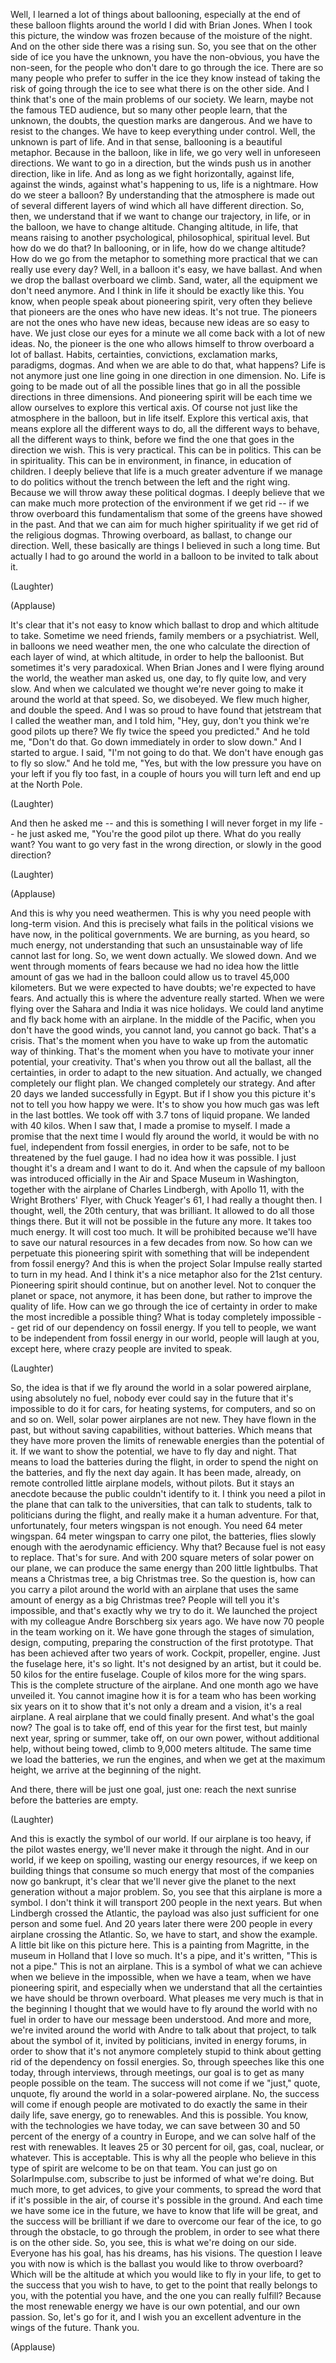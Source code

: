 
Well, I learned a lot of things about ballooning,
especially at the end of these balloon flights
around the world I did with Brian Jones.
When I took this picture,
the window was frozen because of the moisture of the night.
And on the other side there was a rising sun.
So, you see that on the other side of ice
you have the unknown,
you have the non-obvious,
you have the non-seen,
for the people who don&#39;t dare
to go through the ice.
There are so many people
who prefer to suffer in the ice they know
instead of taking the risk of going through the ice
to see what there is on the other side.
And I think that&#39;s one of the main problems of our society.
We learn, maybe not the famous TED audience,
but so many other people learn,
that the unknown, the doubts,
the question marks are dangerous.
And we have to resist to the changes.
We have to keep everything under control.
Well, the unknown is part of life.
And in that sense, ballooning is a beautiful metaphor.
Because in the balloon, like in life,
we go very well in unforeseen directions.
We want to go in a direction,
but the winds push us in another direction, like in life.
And as long as we fight horizontally,
against life, against the winds,
against what&#39;s happening to us,
life is a nightmare.
How do we steer a balloon?
By understanding that the atmosphere
is made out of several different layers of wind
which all have different direction.
So, then, we understand that if we want to change our trajectory,
in life, or in the balloon,
we have to change altitude.
Changing altitude, in life,
that means raising to another psychological, philosophical,
spiritual level.
But how do we do that?
In ballooning, or in life,
how do we change altitude?
How do we go from the metaphor
to something more practical that we can really
use every day?
Well, in a balloon it&#39;s easy, we have ballast.
And when we drop the ballast overboard we climb.
Sand, water, all the equipment we don&#39;t need anymore.
And I think in life it should be exactly like this.
You know, when people speak about pioneering spirit,
very often they believe that pioneers
are the ones who have new ideas.
It&#39;s not true.
The pioneers are not the ones who have new ideas,
because new ideas are so easy to have.
We just close our eyes for a minute we all come back
with a lot of new ideas.
No, the pioneer is the one who
allows himself to throw overboard a lot of ballast.
Habits, certainties,
convictions, exclamation marks,
paradigms, dogmas.
And when we are able to do that,
what happens?
Life is not anymore
just one line going in one direction
in one dimension. No.
Life is going to be made out of all the possible lines
that go in all the possible directions
in three dimensions.
And pioneering spirit will be each time we allow ourselves
to explore this vertical axis.
Of course not just like the atmosphere in the balloon,
but in life itself.
Explore this vertical axis, that means
explore all the different ways to do,
all the different ways to behave, all the different ways to think,
before we find the one that goes in the direction we wish.
This is very practical.
This can be in politics.
This can be in spirituality.
This can be in environment,
in finance, in education of children.
I deeply believe
that life is a much greater adventure
if we manage to do politics
without the trench between the left and the right wing.
Because we will throw away these political dogmas.
I deeply believe that we can make much more protection of the environment
if we get rid -- if we throw overboard
this fundamentalism that some of the greens have showed in the past.
And that we can aim for much higher spirituality
if we get rid of the religious dogmas.
Throwing overboard, as ballast, to change our direction.
Well, these basically are things I believed in such a long time.
But actually I had to go around the world in a balloon
to be invited to talk about it.

(Laughter)


(Applause)

It&#39;s clear that it&#39;s not easy to know which ballast to drop
and which altitude to take. Sometime we need
friends, family members or a psychiatrist.
Well, in balloons we need weather men,
the one who calculate the direction of each layer of wind,
at which altitude, in order to help the balloonist.
But sometimes it&#39;s very paradoxical.
When Brian Jones and I were flying around the world,
the weather man asked us, one day, to fly
quite low, and very slow.
And when we calculated we thought we&#39;re never going to make it
around the world at that speed.
So, we disobeyed. We flew much higher, and double the speed.
And I was so proud to have found that jetstream
that I called the weather man,
and I told him, &quot;Hey, guy, don&#39;t you think we&#39;re good pilots up there?
We fly twice the speed you predicted.&quot;
And he told me, &quot;Don&#39;t do that. Go down immediately
in order to slow down.&quot;
And I started to argue. I said, &quot;I&#39;m not going to do that.
We don&#39;t have enough gas to fly so slow.&quot;
And he told me, &quot;Yes, but with the low pressure you have on your left
if you fly too fast, in a couple of hours
you will turn left and end up at the North Pole.

(Laughter)

And then he asked me --
and this is something I will never forget in my life --
he just asked me, &quot;You&#39;re the good pilot up there.
What do you really want? You want to go very fast
in the wrong direction, or slowly in the good direction?

(Laughter)


(Applause)

And this is why you need weathermen.
This is why you need people with long-term vision.
And this is precisely what fails
in the political visions we have now,
in the political governments.
We are burning, as you heard,
so much energy,
not understanding that such an unsustainable
way of life cannot last for long.
So, we went down actually.
We slowed down. And we went through moments of fears
because we had no idea how the little amount of gas
we had in the balloon
could allow us to travel 45,000 kilometers.
But we were expected to have doubts; we&#39;re expected to have fears.
And actually this is where the adventure really started.
When we were flying over the Sahara and India
it was nice holidays.
We could land anytime and fly back home with an airplane.
In the middle of the Pacific,
when you don&#39;t have the good winds, you cannot land,
you cannot go back.
That&#39;s a crisis.
That&#39;s the moment when you have to wake up
from the automatic way of thinking.
That&#39;s the moment when you have to motivate
your inner potential,
your creativity.
That&#39;s when you throw out all the ballast,
all the certainties,
in order to adapt to the new situation.
And actually, we changed completely our flight plan.
We changed completely our strategy.
And after 20 days we landed successfully in Egypt.
But if I show you this picture
it&#39;s not to tell you how happy we were.
It&#39;s to show you how much gas was left
in the last bottles.
We took off with 3.7 tons of liquid propane.
We landed with 40 kilos.
When I saw that, I made a promise to myself.
I made a promise that the next time I would fly around the world,
it would be with no fuel,
independent from fossil energies,
in order to be safe,
not to be threatened by the fuel gauge.
I had no idea how it was possible.
I just thought it&#39;s a dream and I want to do it.
And when the capsule of my balloon was introduced
officially in the Air and Space Museum in Washington,
together with the airplane of Charles Lindbergh,
with Apollo 11, with the Wright Brothers&#39; Flyer,
with Chuck Yeager&#39;s 61,
I had really a thought then.
I thought, well, the 20th century, that was brilliant.
It allowed to do all those things there.
But it will not be possible in the future any more.
It takes too much energy. It will cost too much.
It will be prohibited
because we&#39;ll have to save our natural resources
in a few decades from now.
So how can we perpetuate
this pioneering spirit
with something that will be independent from fossil energy?
And this is when the project Solar Impulse
really started to
turn in my head.
And I think it&#39;s a nice metaphor also
for the 21st century.
Pioneering spirit should continue, but on another level.
Not to conquer the planet or space,
not anymore, it has been done,
but rather to improve the quality of life.
How can we go through the ice of certainty
in order to make the most incredible a possible thing?
What is today completely impossible --
get rid of our dependency on fossil energy.
If you tell to people, we want to be independent
from fossil energy in our world,
people will laugh at you, except here,
where crazy people are invited to speak.

(Laughter)

So, the idea is that if we fly around the world
in a solar powered airplane,
using absolutely no fuel,
nobody ever could say in the future
that it&#39;s impossible to do it
for cars, for heating systems,
for computers, and so on and so on.
Well, solar power airplanes are not new.
They have flown in the past, but without
saving capabilities, without batteries.
Which means that they have more proven
the limits of renewable energies
than the potential of it.
If we want to show the potential,
we have to fly day and night.
That means to load the batteries during the flight,
in order to spend the night on the batteries,
and fly the next day again.
It has been made, already, on remote controlled
little airplane models, without pilots.
But it stays an anecdote
because the public couldn&#39;t identify to it.
I think you need a pilot in the plane
that can talk to the universities,
that can talk to students,
talk to politicians during the flight,
and really make it a human adventure.
For that, unfortunately,
four meters wingspan is not enough.
You need 64 meter wingspan.
64 meter wingspan to carry one pilot, the batteries,
flies slowly enough with the aerodynamic efficiency.
Why that? Because fuel is not easy to replace.
That&#39;s for sure.
And with 200 square meters of solar power on our plane,
we can produce the same energy
than 200 little lightbulbs.
That means a Christmas tree, a big Christmas tree.
So the question is, how can you carry a pilot around the world
with an airplane that uses
the same amount of energy as a big Christmas tree?
People will tell you it&#39;s impossible,
and that&#39;s exactly why we try to do it.
We launched the project with my colleague Andre Borschberg
six years ago.
We have now 70 people in the team working on it.
We have gone through the stages of simulation, design,
computing, preparing the construction
of the first prototype.
That has been achieved after two years of work.
Cockpit, propeller, engine.
Just the fuselage here, it&#39;s so light.
It&#39;s not designed by an artist, but it could be.
50 kilos for the entire fuselage.
Couple of kilos more for the wing spars.
This is the complete structure of the airplane.
And one month ago we have unveiled it.
You cannot imagine how it is for a team
who has been working six years on it
to show that it&#39;s not only a dream and a vision,
it&#39;s a real airplane.
A real airplane that we could finally present.
And what&#39;s the goal now?
The goal is to take off,
end of this year for the first test,
but mainly next year, spring or summer,
take off, on our own power,
without additional help, without being towed,
climb to 9,000 meters altitude.
The same time we load the batteries,
we run the engines, and when we get at the maximum height,
we arrive at the beginning of the night.

And there, there will be just one goal, just one:
reach the next sunrise before the batteries are empty.

(Laughter)

And this is exactly the symbol of our world.
If our airplane is too heavy,
if the pilot wastes energy,
we&#39;ll never make it through the night.
And in our world, if we keep on spoiling,
wasting our energy resources,
if we keep on building things that consume so much energy
that most of the companies now go bankrupt,
it&#39;s clear that we&#39;ll never give the planet to the next generation
without a major problem.
So, you see that this airplane is more a symbol.
I don&#39;t think it will transport 200 people
in the next years.
But when Lindbergh crossed the Atlantic,
the payload was also just sufficient
for one person and some fuel.
And 20 years later there were 200 people
in every airplane crossing the Atlantic.
So, we have to start,
and show the example.
A little bit like on this picture here.
This is a painting from Magritte,
in the museum in Holland that I love so much.
It&#39;s a pipe, and it&#39;s written, &quot;This is not a pipe.&quot;
This is not an airplane.
This is a symbol of what we can achieve
when we believe in the impossible,
when we have a team,
when we have pioneering spirit,
and especially when we understand
that all the certainties we have
should be thrown overboard.
What pleases me very much
is that in the beginning I thought that we would have to fly
around the world with no fuel
in order to have our message been understood.
And more and more, we&#39;re invited around the world with Andre
to talk about that project, to talk about the symbol of it,
invited by politicians, invited in energy forums,
in order to show that it&#39;s not anymore
completely stupid
to think about getting rid of the dependency
on fossil energies.
So, through speeches like this one today,
through interviews, through meetings,
our goal is to get as many people possible on the team.
The success will not come
if we &quot;just,&quot; quote, unquote,
fly around the world in a solar-powered airplane.
No, the success will come
if enough people are motivated
to do exactly the same in their daily life,
save energy, go to renewables.
And this is possible. You know, with the technologies we have today,
we can save between 30 and 50 percent
of the energy of a country in Europe,
and we can solve half of the rest with renewables.
It leaves 25 or 30 percent for
oil, gas, coal, nuclear, or whatever.
This is acceptable.
This is why all the people who believe
in this type of spirit
are welcome to be on that team.
You can just go on SolarImpulse.com, subscribe
to just be informed of what we&#39;re doing.
But much more, to get advices,
to give your comments, to spread the word
that if it&#39;s possible in the air,
of course it&#39;s possible in the ground.
And each time we have some ice in the future,
we have to know that life will be great,
and the success will be brilliant
if we dare to overcome our fear of the ice,
to go through the obstacle,
to go through the problem, in order to see what there is on the other side.
So, you see, this is what we&#39;re doing on our side.
Everyone has his goal, has his dreams,
has his visions.
The question I leave you with now
is which is the ballast
you would like to throw overboard?
Which will be the altitude at which
you would like to fly in your life,
to get to the success that you wish to have,
to get to the point that really belongs to you,
with the potential you have,
and the one you can really fulfill?
Because the most renewable energy we have
is our own potential, and our own passion.
So, let&#39;s go for it, and I wish you an excellent adventure
in the wings of the future. Thank you.

(Applause)

